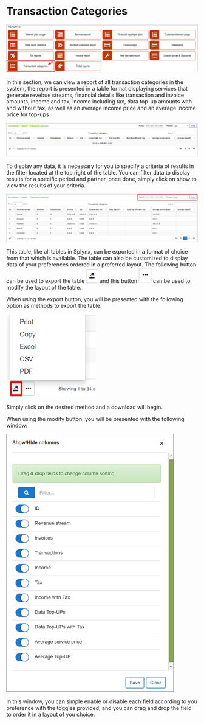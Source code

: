 Transaction Categories
=============

![Transaction Categories](1.png)

In this section, we can view a report of all transaction categories in the system, the report is presented in a table format displaying services that generate revebue streams, financial details like transaction and invoice amounts, income and tax, income including tax, data top-up amounts with and without tax, as well as an average income price and an average income price for top-ups

![Transaction](2.png)

To display any data, it is necessary for you to specify a criteria of results in the filter located at the top right of the table. You can filter data to display results for a specific period and partner, once done, simply click on show to view the results of your criteria.

![filter](3.png)

This table, like all tables in Splynx, can be exported in a format of choice from that which is available. The table can also be customized to display data of your preferences ordered in a preferred layout. The following button can be used to export the table <icon class="image-icon">![Export](export.png)</icon> and this button <icon class="image-icon">![Modify](modify.png)</icon> can be used to modify the layout of the table.

When using the export button, you will be presented with the following option as methods to export the table:

![Export](export1.png)

Simply click on the desired method and a download will begin.

When using the modify button, you will be presented with the following window:

![modify](modify1.png)

In this window, you can simple enable or disable each field according to you preference with the toggles provided, and you can drag and drop the field to order it in a layout of you choice.
